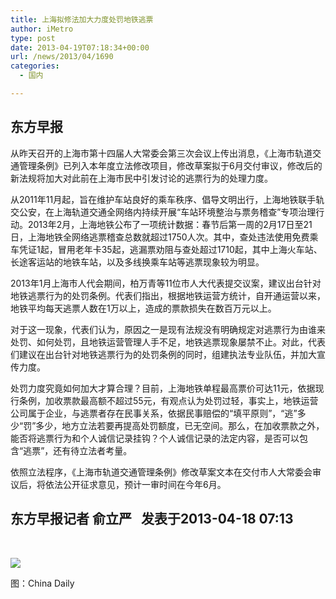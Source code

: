 ```yaml
---
title: 上海拟修法加大力度处罚地铁逃票
author: iMetro
type: post
date: 2013-04-19T07:18:34+00:00
url: /news/2013/04/1690
categories:
  - 国内

---
```

## 东方早报

从昨天召开的上海市第十四届人大常委会第三次会议上传出消息，《上海市轨道交通管理条例》已列入本年度立法修改项目，修改草案拟于6月交付审议，修改后的新法规将加大对此前在上海市民中引发讨论的逃票行为的处理力度。

从2011年11月起，旨在维护车站良好的乘车秩序、倡导文明出行，上海地铁联手轨交公安，在上海轨道交通全网络内持续开展“车站环境整治与票务稽查”专项治理行动。2013年2月，上海地铁公布了一项统计数据：春节后第一周的2月17日至21日，上海地铁全网络逃票稽查总数就超过1750人次。其中，查处违法使用免费乘车凭证1起，冒用老年卡35起，逃漏票劝阻与查处超过1710起，其中上海火车站、长途客运站的地铁车站，以及多线换乘车站等逃票现象较为明显。

2013年1月上海市人代会期间，柏万青等11位市人大代表提交议案，建议出台针对地铁逃票行为的处罚条例。代表们指出，根据地铁运营方统计，自开通运营以来，地铁平均每天逃票人数在1万以上，造成的票款损失在数百万元以上。

对于这一现象，代表们认为，原因之一是现有法规没有明确规定对逃票行为由谁来处罚、如何处罚，且地铁运营管理人手不足，地铁逃票现象屡禁不止。对此，代表们建议在出台针对地铁逃票行为的处罚条例的同时，组建执法专业队伍，并加大宣传力度。

处罚力度究竟如何加大才算合理？目前，上海地铁单程最高票价可达11元，依据现行条例，加收票款最高额不超过55元，有观点认为处罚过轻，事实上，地铁运营公司属于企业，与逃票者存在民事关系，依据民事赔偿的“填平原则”，“逃”多少“罚”多少，地方立法若要再提高处罚额度，已无空间。那么，在加收票款之外，能否将逃票行为和个人诚信记录挂钩？个人诚信记录的法定内容，是否可以包含“逃票”，还有待立法者考量。

依照立法程序，《上海市轨道交通管理条例》修改草案文本在交付市人大常委会审议后，将依法公开征求意见，预计一审时间在今年6月。

## 东方早报记者 俞立严   发表于2013-04-18 07:13

&nbsp;

![][1] 

图：China Daily

 [1]: http://ws.chinadaily.com.cn/upload/2011/1007/1317972894723.jpg